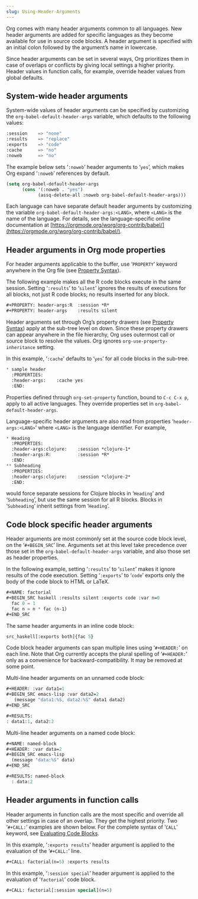 ```yaml
---
slug: Using-Header-Arguments
---
```


Org comes with many header arguments common to all languages. New header arguments are added for specific languages as they become available for use in source code blocks. A header argument is specified with an initial colon followed by the argument’s name in lowercase.

Since header arguments can be set in several ways, Org prioritizes them in case of overlaps or conflicts by giving local settings a higher priority. Header values in function calls, for example, override header values from global defaults.

## System-wide header arguments

System-wide values of header arguments can be specified by customizing the `org-babel-default-header-args` variable, which defaults to the following values:

```lisp
:session    => "none"
:results    => "replace"
:exports    => "code"
:cache      => "no"
:noweb      => "no"
```

The example below sets ‘`:noweb`’ header arguments to ‘`yes`’, which makes Org expand ‘`:noweb`’ references by default.

```lisp
(setq org-babel-default-header-args
      (cons '(:noweb . "yes")
            (assq-delete-all :noweb org-babel-default-header-args)))
```

Each language can have separate default header arguments by customizing the variable `org-babel-default-header-args:<LANG>`, where `<LANG>` is the name of the language. For details, see the language-specific online documentation at [https://orgmode.org/worg/org-contrib/babel/](https://orgmode.org/worg/org-contrib/babel/).

## Header arguments in Org mode properties

For header arguments applicable to the buffer, use ‘`PROPERTY`’ keyword anywhere in the Org file (see [Property Syntax](Property-Syntax)).

The following example makes all the R code blocks execute in the same session. Setting ‘`:results`’ to ‘`silent`’ ignores the results of executions for all blocks, not just R code blocks; no results inserted for any block.

```lisp
#+PROPERTY: header-args:R  :session *R*
#+PROPERTY: header-args    :results silent
```

Header arguments set through Org’s property drawers (see [Property Syntax](Property-Syntax)) apply at the sub-tree level on down. Since these property drawers can appear anywhere in the file hierarchy, Org uses outermost call or source block to resolve the values. Org ignores `org-use-property-inheritance` setting.

In this example, ‘`:cache`’ defaults to ‘`yes`’ for all code blocks in the sub-tree.

```lisp
* sample header
  :PROPERTIES:
  :header-args:    :cache yes
  :END:
```

Properties defined through `org-set-property` function, bound to `C-c C-x p`, apply to all active languages. They override properties set in `org-babel-default-header-args`.

Language-specific header arguments are also read from properties ‘`header-args:<LANG>`’ where `<LANG>` is the language identifier. For example,

```lisp
* Heading
  :PROPERTIES:
  :header-args:clojure:    :session *clojure-1*
  :header-args:R:          :session *R*
  :END:
** Subheading
  :PROPERTIES:
  :header-args:clojure:    :session *clojure-2*
  :END:
```

would force separate sessions for Clojure blocks in ‘`Heading`’ and ‘`Subheading`’, but use the same session for all R blocks. Blocks in ‘`Subheading`’ inherit settings from ‘`Heading`’.

## Code block specific header arguments

Header arguments are most commonly set at the source code block level, on the ‘`#+BEGIN_SRC`’ line. Arguments set at this level take precedence over those set in the `org-babel-default-header-args` variable, and also those set as header properties.

In the following example, setting ‘`:results`’ to ‘`silent`’ makes it ignore results of the code execution. Setting ‘`:exports`’ to ‘`code`’ exports only the body of the code block to HTML or LaTeX.

```lisp
#+NAME: factorial
#+BEGIN_SRC haskell :results silent :exports code :var n=0
  fac 0 = 1
  fac n = n * fac (n-1)
#+END_SRC
```

The same header arguments in an inline code block:

```lisp
src_haskell[:exports both]{fac 5}
```

Code block header arguments can span multiple lines using ‘`#+HEADER:`’ on each line. Note that Org currently accepts the plural spelling of ‘`#+HEADER:`’ only as a convenience for backward-compatibility. It may be removed at some point.

Multi-line header arguments on an unnamed code block:

```lisp
#+HEADER: :var data1=1
#+BEGIN_SRC emacs-lisp :var data2=2
   (message "data1:%S, data2:%S" data1 data2)
#+END_SRC

#+RESULTS:
: data1:1, data2:2
```

Multi-line header arguments on a named code block:

```lisp
#+NAME: named-block
#+HEADER: :var data=2
#+BEGIN_SRC emacs-lisp
  (message "data:%S" data)
#+END_SRC

#+RESULTS: named-block
  : data:2
```

## Header arguments in function calls

Header arguments in function calls are the most specific and override all other settings in case of an overlap. They get the highest priority. Two ‘`#+CALL:`’ examples are shown below. For the complete syntax of ‘`CALL`’ keyword, see [Evaluating Code Blocks](Evaluating-Code-Blocks).

In this example, ‘`:exports results`’ header argument is applied to the evaluation of the ‘`#+CALL:`’ line.

```lisp
#+CALL: factorial(n=5) :exports results
```

In this example, ‘`:session special`’ header argument is applied to the evaluation of ‘`factorial`’ code block.

```lisp
#+CALL: factorial[:session special](n=5)
```
